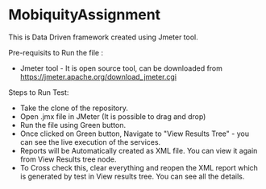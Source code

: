 # MobiquityAssignment

This is Data Driven framework created using Jmeter tool.

Pre-requisits to Run the file :
- Jmeter tool - It is open source tool, can be downloaded from https://jmeter.apache.org/download_jmeter.cgi

Steps to Run Test:
- Take the clone of the repository.
- Open .jmx file in JMeter (It is possible to drag and drop)
- Run the file using Green button.
- Once clicked on Green button, Navigate to "View Results Tree" - you can see the live execution of the services.
- Reports will be Automatically created as XML file. You can view it again from View Results tree node.
- To Cross check this, clear everything and reopen the XML report which is generated by test in View results tree. You can see all the details.


